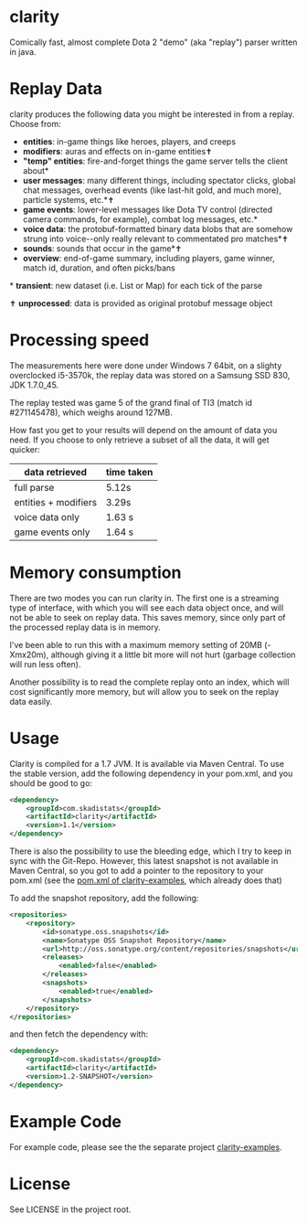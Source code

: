 # clarity

Comically fast, almost complete Dota 2 "demo" (aka "replay") parser written in java. 

# Replay Data

clarity produces the following data you might be interested in from a replay. Choose from:

* **entities**: in-game things like heroes, players, and creeps
* **modifiers**: auras and effects on in-game entities✝
* **"temp" entities**: fire-and-forget things the game server tells the
client about*
* **user messages**: many different things, including spectator clicks, global
chat messages, overhead events (like last-hit gold, and much more), particle systems, etc.*✝
* **game events**: lower-level messages like Dota TV control (directed camera
commands, for example), combat log messages, etc.*
* **voice data**: the protobuf-formatted binary data blobs that are somehow
strung into voice--only really relevant to commentated pro matches*✝
* **sounds**: sounds that occur in the game*✝
* **overview**: end-of-game summary, including players, game winner, match id,
duration, and often picks/bans

\* **transient**: new dataset (i.e. List or Map) for each tick of the parse

✝ **unprocessed**: data is provided as original protobuf message object

# Processing speed

The measurements here were done under Windows 7 64bit, on a slighty overclocked i5-3570k, 
the replay data was stored on a Samsung SSD 830, JDK 1.7.0_45.

The replay tested was game 5 of the grand final of TI3 (match id #271145478), which weighs 
around 127MB. 

How fast you get to your results will depend on the amount of data you need. If you choose
to only retrieve a subset of all the data, it will get quicker:

| data retrieved       | time taken |
| -------------------- | ---------- |
| full parse           | 5.12s      |
| entities + modifiers | 3.29s      |
| voice data only      | 1.63 s     |
| game events only     | 1.64 s     |

# Memory consumption

There are two modes you can run clarity in. The first one is a streaming type of interface,
with which you will see each data object once, and will not be able to seek on replay data.
This saves memory, since only part of the processed replay data is in memory.

I've been able to run this with a maximum memory setting of 20MB (-Xmx20m),
although giving it a little bit more will not hurt (garbage collection will run less often).

Another possibility is to read the complete replay onto an index, which will cost significantly more 
memory, but will allow you to seek on the replay data easily.

# Usage

Clarity is compiled for a 1.7 JVM. It is available via Maven Central. 
To use the stable version, add the following dependency in your pom.xml, and you should be good to go:

```XML
<dependency>
	<groupId>com.skadistats</groupId>
	<artifactId>clarity</artifactId>
	<version>1.1</version>
</dependency>
```

There is also the possibility to use the bleeding edge, which I try to keep in sync with the Git-Repo.
However, this latest snapshot is not available in Maven Central, so you got to add a pointer to the 
repository to your pom.xml (see the [pom.xml of clarity-examples](https://github.com/skadistats/clarity-examples/blob/v1/pom.xml), which already does that)

To add the snapshot repository, add the following:
```XML
<repositories>
	<repository>
		<id>sonatype.oss.snapshots</id>
		<name>Sonatype OSS Snapshot Repository</name>
		<url>http://oss.sonatype.org/content/repositories/snapshots</url>
		<releases>
			<enabled>false</enabled>
		</releases>
		<snapshots>
			<enabled>true</enabled>
		</snapshots>
	</repository>
</repositories>
```

and then fetch the dependency with:
```XML
<dependency>
	<groupId>com.skadistats</groupId>
	<artifactId>clarity</artifactId>
	<version>1.2-SNAPSHOT</version>
</dependency>
```

# Example Code

For example code, please see the the separate project [clarity-examples](https://github.com/skadistats/clarity-examples/tree/v1).

# License

See LICENSE in the project root.